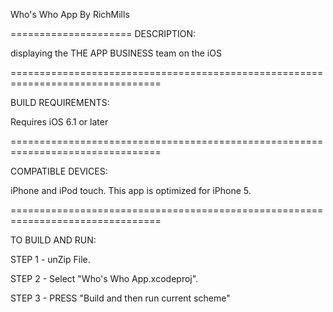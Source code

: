 Who's Who App  By  RichMills


=====================
DESCRIPTION:
 
displaying the THE APP BUSINESS team on the iOS
 
================================================================================

BUILD REQUIREMENTS:
 
Requires iOS 6.1 or later
 
================================================================================

COMPATIBLE DEVICES:

iPhone and iPod touch. This app is optimized for iPhone 5.

================================================================================

TO BUILD AND RUN:

STEP 1 -  unZip File.

STEP 2 - Select "Who's Who App.xcodeproj".

STEP 3 - PRESS "Build and then run current scheme"
